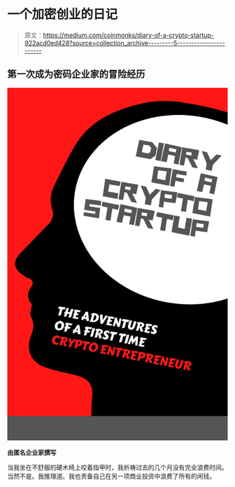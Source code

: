 # 一个加密创业的日记

> 原文：<https://medium.com/coinmonks/diary-of-a-crypto-startup-922acd0ed428?source=collection_archive---------5----------------------->

## 第一次成为密码企业家的冒险经历

![](img/a10467d395ebf94f7dea8da5f19413f4.png)

**由匿名企业家撰写**

当我坐在不舒服的硬木椅上咬着指甲时，我祈祷过去的几个月没有完全浪费时间。当然不是。我推理道。我也责备自己在另一项商业投资中浪费了所有的闲钱。